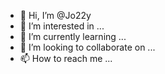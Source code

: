 - 👋 Hi, I’m @Jo22y
- 👀 I’m interested in ...
- 🌱 I’m currently learning ...
- 💞️ I’m looking to collaborate on ...
- 📫 How to reach me ...

<!---
Jo22y/Jo22y is a ✨ special ✨ repository because its `README.md` (this file) appears on your GitHub profile.
You can click the Preview link to take a look at your changes.
--->
